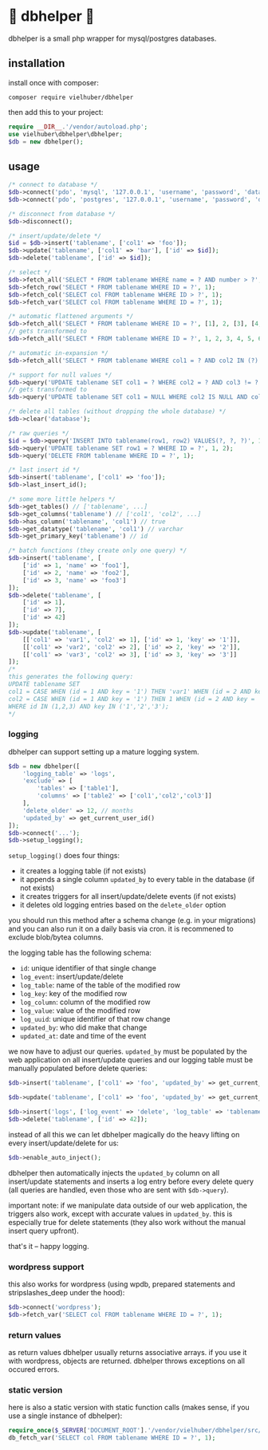 # 🍗 dbhelper 🍗

dbhelper is a small php wrapper for mysql/postgres databases.

## installation

install once with composer:
```
composer require vielhuber/dbhelper
```

then add this to your project:
```php
require __DIR__.'/vendor/autoload.php';
use vielhuber\dbhelper\dbhelper;
$db = new dbhelper();
```

## usage

```php
/* connect to database */
$db->connect('pdo', 'mysql', '127.0.0.1', 'username', 'password', 'database', 3306);
$db->connect('pdo', 'postgres', '127.0.0.1', 'username', 'password', 'database', 3306);

/* disconnect from database */
$db->disconnect();

/* insert/update/delete */
$id = $db->insert('tablename', ['col1' => 'foo']);
$db->update('tablename', ['col1' => 'bar'], ['id' => $id]);
$db->delete('tablename', ['id' => $id]);

/* select */
$db->fetch_all('SELECT * FROM tablename WHERE name = ? AND number > ?', 'foo', 42);
$db->fetch_row('SELECT * FROM tablename WHERE ID = ?', 1);
$db->fetch_col('SELECT col FROM tablename WHERE ID > ?', 1);
$db->fetch_var('SELECT col FROM tablename WHERE ID = ?', 1);

/* automatic flattened arguments */
$db->fetch_all('SELECT * FROM tablename WHERE ID = ?', [1], 2, [3], [4,5,6]);
// gets transformed to
$db->fetch_all('SELECT * FROM tablename WHERE ID = ?', 1, 2, 3, 4, 5, 6);

/* automatic in-expansion */
$db->fetch_all('SELECT * FROM tablename WHERE col1 = ? AND col2 IN (?)', 1, [2,3,4]);

/* support for null values */
$db->query('UPDATE tablename SET col1 = ? WHERE col2 = ? AND col3 != ?', null, null, null);
// gets transformed to
$db->query('UPDATE tablename SET col1 = NULL WHERE col2 IS NULL AND col3 IS NOT NULL');

/* delete all tables (without dropping the whole database) */
$db->clear('database');

/* raw queries */
$id = $db->query('INSERT INTO tablename(row1, row2) VALUES(?, ?, ?)', 1, 2, 3);
$db->query('UPDATE tablename SET row1 = ? WHERE ID = ?', 1, 2);
$db->query('DELETE FROM tablename WHERE ID = ?', 1);

/* last insert id */
$db->insert('tablename', ['col1' => 'foo']);
$db->last_insert_id();

/* some more little helpers */
$db->get_tables() // ['tablename', ...]
$db->get_columns('tablename') // ['col1', 'col2', ...]
$db->has_column('tablename', 'col1') // true
$db->get_datatype('tablename', 'col1') // varchar 
$db->get_primary_key('tablename') // id

/* batch functions (they create only one query) */
$db->insert('tablename', [
    ['id' => 1, 'name' => 'foo1'],
    ['id' => 2, 'name' => 'foo2'],
    ['id' => 3, 'name' => 'foo3']
]);
$db->delete('tablename', [
    ['id' => 1],
    ['id' => 7],
    ['id' => 42]
]);
$db->update('tablename', [
    [['col1' => 'var1', 'col2' => 1], ['id' => 1, 'key' => '1']],
    [['col1' => 'var2', 'col2' => 2], ['id' => 2, 'key' => '2']],
    [['col1' => 'var3', 'col2' => 3], ['id' => 3, 'key' => '3']]
]);
/*
this generates the following query:
UPDATE tablename SET
col1 = CASE WHEN (id = 1 AND key = '1') THEN 'var1' WHEN (id = 2 AND key = '2') THEN 'var2' WHEN (id = 3 AND key = '3') THEN 'var3' END,
col2 = CASE WHEN (id = 1 AND key = '1') THEN 1 WHEN (id = 2 AND key = '2') THEN 2 WHEN (id = 3 AND key = '3') THEN 3 END
WHERE id IN (1,2,3) AND key IN ('1','2','3');
*/
```

### logging

dbhelper can support setting up a mature logging system.

```php
$db = new dbhelper([
    'logging_table' => 'logs',
    'exclude' => [
        'tables' => ['table1'],
        'columns' => ['table2' => ['col1','col2','col3']]
    ],
    'delete_older' => 12, // months
    'updated_by' => get_current_user_id()
]);
$db->connect('...');
$db->setup_logging();
```

```setup_logging()``` does four things:

- it creates a logging table (if not exists)
- it appends a single column ```updated_by``` to every table in the database (if not exists)
- it creates triggers for all insert/update/delete events (if not exists)
- it deletes old logging entries based on the ```delete_older``` option

you should run this method after a schema change (e.g. in your migrations) and you can also run it on a daily basis via cron. it is recommened to exclude blob/bytea columns.

the logging table has the following schema:

- ```id```: unique identifier of that single change
- ```log_event```: insert/update/delete
- ```log_table```: name of the table of the modified row
- ```log_key```: key of the modified row
- ```log_column```: column of the modified row
- ```log_value```: value of the modified row
- ```log_uuid```: unique identifier of that row change
- ```updated_by```: who did make that change
- ```updated_at```: date and time of the event

we now have to adjust our queries. ```updated_by``` must be populated by the web application on all insert/update queries and our logging table must be manually populated before delete queries:

```php
$db->insert('tablename', ['col1' => 'foo', 'updated_by' => get_current_user_id()]);

$db->update('tablename', ['col1' => 'foo', 'updated_by' => get_current_user_id()], ['id' => 42]);

$db->insert('logs', ['log_event' => 'delete', 'log_table' => 'tablename', 'log_key' => 42, 'updated_by' => get_current_user_id()]);
$db->delete('tablename', ['id' => 42]);
```

instead of all this we can let dbhelper magically do the heavy lifting on every insert/update/delete for us:

```php
$db->enable_auto_inject();
```

dbhelper then automatically injects the ```updated_by``` column on all insert/update statements and inserts a log entry before every delete query (all queries are handled, even those who are sent with ```$db->query```).

important note: if we manipulate data outside of our web application, the triggers also work, except with accurate values in ```updated_by```. this is especially true for delete statements (they also work without the manual insert query upfront).

that's it – happy logging.

### wordpress support

this also works for wordpress (using wpdb, prepared statements and stripslashes_deep under the hood):
```php
$db->connect('wordpress');
$db->fetch_var('SELECT col FROM tablename WHERE ID = ?', 1);
```

### return values

as return values dbhelper usually returns associative arrays. if you use it with wordpress, objects are returned. dbhelper throws exceptions on all occured errors.

### static version

here is also a static version with static function calls (makes sense, if you use a single instance of dbhelper):
```php
require_once($_SERVER['DOCUMENT_ROOT'].'/vendor/vielhuber/dbhelper/src/static.php');
db_fetch_var('SELECT col FROM tablename WHERE ID = ?', 1);
```